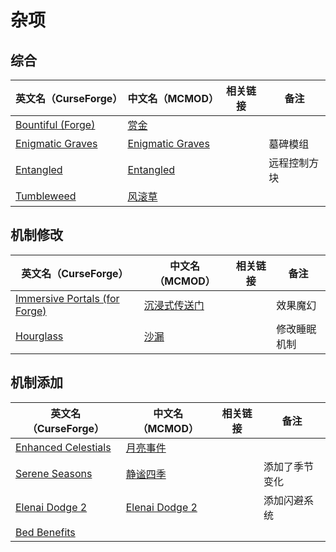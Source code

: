 # 杂项

## 综合

| 英文名（CurseForge）                                                              | 中文名（MCMOD）                                          | 相关链接 | 备注         |
| --------------------------------------------------------------------------------- | -------------------------------------------------------- | -------- | ------------ |
| [Bountiful (Forge)](https://www.curseforge.com/minecraft/mc-mods/bountiful)       | [赏金](https://www.mcmod.cn/class/2657.html)             |          |              |
| [Enigmatic Graves](https://www.curseforge.com/minecraft/mc-mods/enigmatic-graves) | [Enigmatic Graves](https://www.mcmod.cn/class/4720.html) |          | 墓碑模组     |
| [Entangled](https://www.curseforge.com/minecraft/mc-mods/entangled)               | [Entangled](https://www.mcmod.cn/class/5939.html)        |          | 远程控制方块 |
| [Tumbleweed](https://www.curseforge.com/minecraft/mc-mods/tumbleweed)             | [风滚草](https://www.mcmod.cn/class/1880.html)           |          |              |

## 机制修改

| 英文名（CurseForge）                                                                                      | 中文名（MCMOD）                                      | 相关链接 | 备注         |
| --------------------------------------------------------------------------------------------------------- | ---------------------------------------------------- | -------- | ------------ |
| [Immersive Portals (for Forge)](https://www.curseforge.com/minecraft/mc-mods/immersive-portals-for-forge) | [沉浸式传送门](https://www.mcmod.cn/class/2410.html) |          | 效果魔幻     |
| [Hourglass](https://www.curseforge.com/minecraft/mc-mods/hourglass)                                       | [沙漏](https://www.mcmod.cn/class/4815.html)         |          | 修改睡眠机制 |

## 机制添加

| 英文名（CurseForge）                                                                    | 中文名（MCMOD）                                        | 相关链接 | 备注           |
| --------------------------------------------------------------------------------------- | ------------------------------------------------------ | -------- | -------------- |
| [Enhanced Celestials](https://www.curseforge.com/minecraft/mc-mods/enhanced-celestials) | [月亮事件](https://www.mcmod.cn/class/3452.html)       |          |                |
| [Serene Seasons](https://www.curseforge.com/minecraft/mc-mods/serene-seasons)           | [静谧四季](https://www.mcmod.cn/class/1132.html)       |          | 添加了季节变化 |
| [Elenai Dodge 2](https://www.curseforge.com/minecraft/mc-mods/elenai-dodge-2)           | [Elenai Dodge 2](https://www.mcmod.cn/class/3835.html) |          | 添加闪避系统   |
| [Bed Benefits](https://www.curseforge.com/minecraft/mc-mods/bed-benefits)               |                                                        |          |                |
